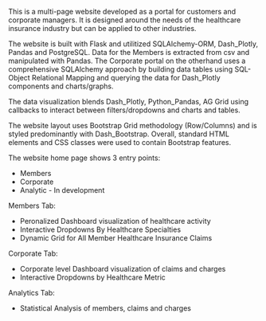 This is a multi-page website developed as a portal for customers and corporate managers. It is designed around the needs of the healthcare insurance industry but can be applied to other industries.  

The website is built with Flask and utilitized SQLAlchemy-ORM, Dash_Plotly, Pandas and PostgreSQL. Data for the Members is extracted from csv and manipulated with Pandas.  The Corporate portal on the otherhand uses a comprehensive SQLAlchemy approach by building data tables using SQL-Object Relational Mapping and querying the data for Dash_Plotly components and charts/graphs.

The data visualization blends Dash_Plotly, Python_Pandas, AG Grid using callbacks to interact between filters/dropdowns and charts and tables.

The website layout uses Bootstrap Grid methodology (Row/Columns) and is styled predominantly with Dash_Bootstrap.  Overall, standard HTML elements and CSS classes were used to contain Bootstrap features.

The website home page shows 3 entry points:
- Members
- Corporate 
- Analytic - In development

Members Tab:
- Peronalized Dashboard visualization of healthcare activity
- Interactive Dropdowns By Healthcare Specialties
- Dynamic Grid for All Member Healthcare Insurance Claims

Corporate Tab:
- Corporate level Dashboard visualization of claims and charges
- Interactive Dropdowns by Healthcare Metric

Analytics Tab:
- Statistical Analysis of members, claims and charges

